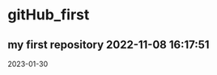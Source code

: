 # gitHub_first
my first repository
2022-11-08 16:17:51
---------------------------------
2023-01-30
